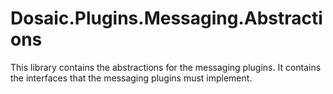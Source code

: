 # Dosaic.Plugins.Messaging.Abstractions

This library contains the abstractions for the messaging plugins. It contains the interfaces that the messaging plugins must implement.
